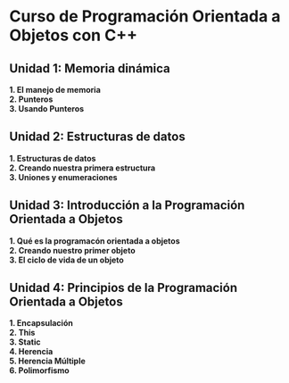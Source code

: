 # Curso de Programación Orientada a Objetos con C++

## Unidad 1: Memoria dinámica
**1. El manejo de memoria**\
**2. Punteros**\
**3. Usando Punteros**
## Unidad 2: Estructuras de datos
**1. Estructuras de datos**\
**2. Creando nuestra primera estructura**\
**3. Uniones y enumeraciones**
## Unidad 3: Introducción a la Programación Orientada a Objetos
**1. Qué es la programacón orientada a objetos**\
**2. Creando nuestro primer objeto**\
**3. El ciclo de vida de un objeto**
## Unidad 4: Principios de la Programación Orientada a Objetos
**1. Encapsulación**\
**2. This**\
**3. Static**\
**4. Herencia**\
**5. Herencia Múltiple**\
**6. Polimorfismo**